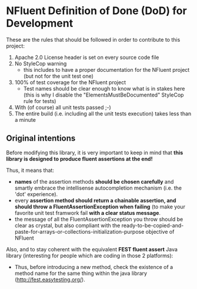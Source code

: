 NFluent Definition of Done (DoD) for Development
==================================

These are the rules that should be followed in order to contribute to this project:

1. Apache 2.0 License header is set on every source code file
2. No StyleCop warning
	+ this includes to have a proper documentation for the NFluent project (but not for the unit test one)
3. 100% of test coverage for the NFluent project
	+ Test names should be clear enough to know what is in stakes here (this is why I disable the "ElementsMustBeDocumented" StyleCop rule for tests)
4. With (of course) all unit tests passed ;-)
5. The entire build (i.e. including all the unit tests execution) takes less than a minute


Original intentions
-------------------

Before modifying this library, it is very important to keep in mind that __this library is designed to produce fluent assertions at the end!__

Thus, it means that:
+ __names__ of the assertion methods __should be chosen carefully__ and smartly embrace the intellisense autocompletion mechanism (i.e. the 'dot' experience).
+ every __assertion method should return a chainable assertion, and should throw a FluentAssertionException when failing__ (to make your favorite unit test framwork fail __with a clear status message__.
+ the message of all the FluentAssertionException you throw should be clear as crystal, but also compliant with the ready-to-be-copied-and-paste-for-arrays-or-collections-initialization-purpose objective of NFluent  

Also, and to stay coherent with the equivalent **FEST fluent assert** Java library (interesting for people which are coding in those 2 platforms):
+ Thus, before introducing a new method, check the existence of a method name for the same thing within the java library (http://fest.easytesting.org/).

